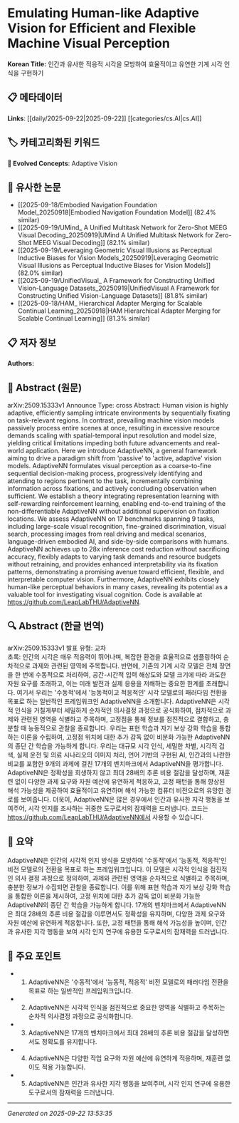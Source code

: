 # Emulating Human-like Adaptive Vision for Efficient and Flexible Machine Visual Perception

**Korean Title:** 인간과 유사한 적응적 시각을 모방하여 효율적이고 유연한 기계 시각 인식을 구현하기

## 📋 메타데이터

**Links**: [[daily/2025-09-22|2025-09-22]] [[categories/cs.AI|cs.AI]]

## 🏷️ 카테고리화된 키워드
**🚀 Evolved Concepts**: Adaptive Vision

## 🔗 유사한 논문
- [[2025-09-18/Embodied Navigation Foundation Model_20250918|Embodied Navigation Foundation Model]] (82.4% similar)
- [[2025-09-19/UMind_ A Unified Multitask Network for Zero-Shot MEEG Visual Decoding_20250919|UMind A Unified Multitask Network for Zero-Shot MEEG Visual Decoding]] (82.1% similar)
- [[2025-09-19/Leveraging Geometric Visual Illusions as Perceptual Inductive Biases for Vision Models_20250919|Leveraging Geometric Visual Illusions as Perceptual Inductive Biases for Vision Models]] (82.0% similar)
- [[2025-09-19/UnifiedVisual_ A Framework for Constructing Unified Vision-Language Datasets_20250919|UnifiedVisual A Framework for Constructing Unified Vision-Language Datasets]] (81.8% similar)
- [[2025-09-18/HAM_ Hierarchical Adapter Merging for Scalable Continual Learning_20250918|HAM Hierarchical Adapter Merging for Scalable Continual Learning]] (81.3% similar)

## 📋 저자 정보

**Authors:** 

## 📄 Abstract (원문)

arXiv:2509.15333v1 Announce Type: cross 
Abstract: Human vision is highly adaptive, efficiently sampling intricate environments by sequentially fixating on task-relevant regions. In contrast, prevailing machine vision models passively process entire scenes at once, resulting in excessive resource demands scaling with spatial-temporal input resolution and model size, yielding critical limitations impeding both future advancements and real-world application. Here we introduce AdaptiveNN, a general framework aiming to drive a paradigm shift from 'passive' to 'active, adaptive' vision models. AdaptiveNN formulates visual perception as a coarse-to-fine sequential decision-making process, progressively identifying and attending to regions pertinent to the task, incrementally combining information across fixations, and actively concluding observation when sufficient. We establish a theory integrating representation learning with self-rewarding reinforcement learning, enabling end-to-end training of the non-differentiable AdaptiveNN without additional supervision on fixation locations. We assess AdaptiveNN on 17 benchmarks spanning 9 tasks, including large-scale visual recognition, fine-grained discrimination, visual search, processing images from real driving and medical scenarios, language-driven embodied AI, and side-by-side comparisons with humans. AdaptiveNN achieves up to 28x inference cost reduction without sacrificing accuracy, flexibly adapts to varying task demands and resource budgets without retraining, and provides enhanced interpretability via its fixation patterns, demonstrating a promising avenue toward efficient, flexible, and interpretable computer vision. Furthermore, AdaptiveNN exhibits closely human-like perceptual behaviors in many cases, revealing its potential as a valuable tool for investigating visual cognition. Code is available at https://github.com/LeapLabTHU/AdaptiveNN.

## 🔍 Abstract (한글 번역)

arXiv:2509.15333v1 발표 유형: 교차  
초록: 인간의 시각은 매우 적응력이 뛰어나며, 복잡한 환경을 효율적으로 샘플링하여 순차적으로 과제와 관련된 영역에 주목합니다. 반면에, 기존의 기계 시각 모델은 전체 장면을 한 번에 수동적으로 처리하여, 공간-시간적 입력 해상도와 모델 크기에 따라 과도한 자원 요구를 초래하고, 이는 미래 발전과 실제 응용을 저해하는 중요한 한계를 초래합니다. 여기서 우리는 '수동적'에서 '능동적이고 적응적인' 시각 모델로의 패러다임 전환을 목표로 하는 일반적인 프레임워크인 AdaptiveNN을 소개합니다. AdaptiveNN은 시각적 인식을 거칠게부터 세밀하게 순차적인 의사결정 과정으로 공식화하여, 점차적으로 과제와 관련된 영역을 식별하고 주목하며, 고정점을 통해 정보를 점진적으로 결합하고, 충분할 때 능동적으로 관찰을 종료합니다. 우리는 표현 학습과 자기 보상 강화 학습을 통합하는 이론을 수립하여, 고정점 위치에 대한 추가 감독 없이 비분화 가능한 AdaptiveNN의 종단 간 학습을 가능하게 합니다. 우리는 대규모 시각 인식, 세밀한 차별, 시각적 검색, 실제 운전 및 의료 시나리오의 이미지 처리, 언어 기반의 구현된 AI, 인간과의 나란한 비교를 포함한 9개의 과제에 걸친 17개의 벤치마크에서 AdaptiveNN을 평가합니다. AdaptiveNN은 정확성을 희생하지 않고 최대 28배의 추론 비용 절감을 달성하며, 재훈련 없이 다양한 과제 요구와 자원 예산에 유연하게 적응하고, 고정 패턴을 통해 향상된 해석 가능성을 제공하여 효율적이고 유연하며 해석 가능한 컴퓨터 비전으로의 유망한 경로를 보여줍니다. 더욱이, AdaptiveNN은 많은 경우에서 인간과 유사한 지각 행동을 보여주어, 시각 인지를 조사하는 귀중한 도구로서의 잠재력을 드러냅니다. 코드는 https://github.com/LeapLabTHU/AdaptiveNN에서 사용할 수 있습니다.

## 📝 요약

AdaptiveNN은 인간의 시각적 인지 방식을 모방하여 '수동적'에서 '능동적, 적응적'인 비전 모델로의 전환을 목표로 하는 프레임워크입니다. 이 모델은 시각적 인식을 점진적인 의사 결정 과정으로 정의하여, 과제와 관련된 영역을 순차적으로 식별하고 주목하며, 충분한 정보가 수집되면 관찰을 종료합니다. 이를 위해 표현 학습과 자기 보상 강화 학습을 통합한 이론을 제시하여, 고정 위치에 대한 추가 감독 없이 비분화 가능한 AdaptiveNN의 종단 간 학습을 가능하게 합니다. 17개의 벤치마크에서 AdaptiveNN은 최대 28배의 추론 비용 절감을 이루면서도 정확성을 유지하며, 다양한 과제 요구와 자원 예산에 유연하게 적응합니다. 또한, 고정 패턴을 통해 해석 가능성을 높이며, 인간과 유사한 지각 행동을 보여 시각 인지 연구에 유용한 도구로서의 잠재력을 드러냅니다.

## 🎯 주요 포인트

- 1. AdaptiveNN은 '수동적'에서 '능동적, 적응적' 비전 모델로의 패러다임 전환을 목표로 하는 일반적인 프레임워크입니다.

- 2. AdaptiveNN은 시각적 인식을 점진적으로 중요한 영역을 식별하고 주목하는 순차적 의사결정 과정으로 공식화합니다.

- 3. AdaptiveNN은 17개의 벤치마크에서 최대 28배의 추론 비용 절감을 달성하면서도 정확도를 유지합니다.

- 4. AdaptiveNN은 다양한 작업 요구와 자원 예산에 유연하게 적응하며, 재훈련 없이도 적용 가능합니다.

- 5. AdaptiveNN은 인간과 유사한 지각 행동을 보여주며, 시각 인지 연구에 유용한 도구로서의 잠재력을 드러냅니다.

---

*Generated on 2025-09-22 13:53:35*